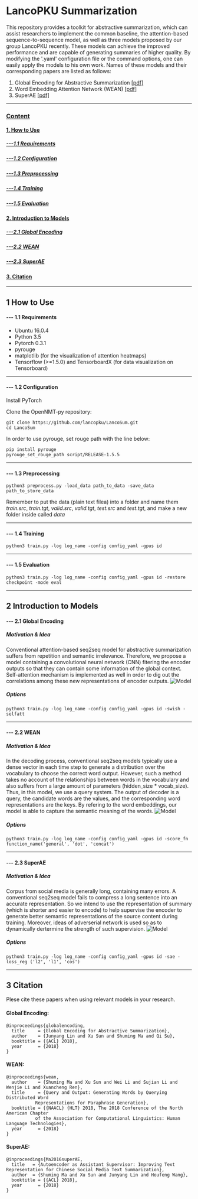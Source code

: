 # LancoPKU Summarization
This repository provides a toolkit for abstractive summarization, which can assist researchers to implement the common baseline, the attention-based sequence-to-sequence model, as well as three models proposed by our group LancoPKU recently. These models can achieve the improved performance and are capable of generating summaries of higher quality. By modifying the '.yaml' configuration file or the command options, one can easily apply the models to his own work. Names of these models and their corresponding papers are listed as follows:

1. Global Encoding for Abstractive Summarization [[pdf]](https://arxiv.org/abs/1805.03989)
2. Word Embedding Attention Network (WEAN)  [[pdf]](https://arxiv.org/abs/1803.01465)
3. SuperAE [[pdf]](https://arxiv.org/abs/1805.04869)

***********************************************************


### [Content](#0)
####  [1. How to Use](#1)
##### [---1.1 Requirements](#1.1)
##### [---1.2 Configuration](#1.2)
##### [---1.3 Preprocessing](#1.3)
##### [---1.4 Training](#1.4)
##### [---1.5 Evaluation](#1.5)
####  [2. Introduction to Models](#2)
##### [---2.1 Global Encoding](#2.1)
##### [---2.2 WEAN](#2.2)
##### [---2.3 SuperAE](#2.3)
#### [3. Citation](#3)


***********************************************************


<h2 id="1"> 1 How to Use </h2>

<h4 id="1.1"> --- 1.1 Requirements </h4>

* Ubuntu 16.0.4
* Python 3.5
* Pytorch 0.3.1
* pyrouge
* matplotlib (for the visualization of attention heatmaps)
* Tensorflow (>=1.5.0) and TensorboardX (for data visualization on Tensorboard)


***********************************************************

<h4 id="1.2"> --- 1.2 Configuration </h4>

Install PyTorch

Clone the OpenNMT-py repository:
```
git clone https://github.com/lancopku/LancoSum.git
cd LancoSum
```

In order to use pyrouge, set rouge path with the line below:
```
pip install pyrouge
pyrouge_set_rouge_path script/RELEASE-1.5.5
```

***********************************************************

<h4 id="1.3"> --- 1.3 Preprocessing </h4>

```
python3 preprocess.py -load_data path_to_data -save_data path_to_store_data
```
Remember to put the data (plain text filea) into a folder and name them *train.src*, *train.tgt*, *valid.src*, *valid.tgt*, *test.src* and *test.tgt*, and make a new folder inside called *data*

***********************************************************
<h4 id="1.4"> --- 1.4 Training </h4>

```
python3 train.py -log log_name -config config_yaml -gpus id
```

***********************************************************
<h4 id="1.5"> --- 1.5 Evaluation </h4>

```
python3 train.py -log log_name -config config_yaml -gpus id -restore checkpoint -mode eval
```

***********************************************************
<h2 id="2"> 2 Introduction to Models </h2>

<h4 id="2.1"> --- 2.1 Global Encoding </h4>

##### Motivation & Idea
Conventional attention-based seq2seq model for abstractive summarization suffers from repetition and semantic irrelevance. Therefore, we propose a model containing a convolutional neural network (CNN) fitering the encoder outputs so that they can contain some information of the global context. Self-attention mechanism is implemented as well in order to dig out the correlations among these new representations of encoder outputs.
![Model](https://github.com/justinlin610/LancoSum/raw/master/table/CGU.png)

##### Options
```
python3 train.py -log log_name -config config_yaml -gpus id -swish -selfatt
```


***********************************************************
<h4 id="2.2"> --- 2.2 WEAN </h4>

##### Motivation & Idea
In the decoding process, conventional seq2seq models typically use a dense vector in each time step to generate a distribution over the vocabulary to choose the correct word output. However, such a method takes no account of the relationships between words in the vocabulary and also suffers from a large amount of parameters (hidden_size * vocab_size). Thus, in this model, we use a query system. The output of decoder is a query, the candidate words are the values, and the corresponding word representations are the keys. By refering to the word embeddings, our model is able to capture the semantic meaning of the words.
![Model](https://github.com/justinlin610/LancoSum/raw/master/table/WEAN.png)

##### Options
```
python3 train.py -log log_name -config config_yaml -gpus id -score_fn function_name('general', 'dot', 'concat')
```

***********************************************************
<h4 id="2.3"> --- 2.3 SuperAE </h4>

##### Motivation & Idea
Corpus from social media is generally long, containing many errors. A conventional seq2seq model fails to compress a long sentence into an accurate representation. So we intend to use the representation of summary (which is shorter and easier to encode) to help supervise the encoder to generate better semantic representations of the source content during training. Moreover, ideas of adverserial network is used so as to dynamically dertermine the strength of such supervision.
![Model](https://github.com/justinlin610/LancoSum/raw/master/table/SuperAE.png)

##### Options
```
python3 train.py -log log_name -config config_yaml -gpus id -sae -loss_reg ('l2', 'l1', 'cos')
```

***********************************************************
<h2 id="3"> 3 Citation </h2>

Plese cite these papers when using relevant models in your research.
#### Global Encoding:
```
@inproceedings{globalencoding,
  title     = {Global Encoding for Abstractive Summarization},
  author    = {Junyang Lin and Xu Sun and Shuming Ma and Qi Su},
  booktitle = {{ACL} 2018},
  year      = {2018}
}
```

#### WEAN:
```
@inproceedings{wean,
  author    = {Shuming Ma and Xu Sun and Wei Li and Sujian Li and Wenjie Li and Xuancheng Ren},
  title     = {Query and Output: Generating Words by Querying Distributed Word
	       Representations for Paraphrase Generation},
  booktitle = {{NAACL} {HLT} 2018, The 2018 Conference of the North American Chapter
	       of the Association for Computational Linguistics: Human Language Technologies},
  year      = {2018}
}
```

#### SuperAE:
```
@inproceedings{Ma2016superAE,
  title   = {Autoencoder as Assistant Supervisor: Improving Text Representation for Chinese Social Media Text Summarization},
  author  = {Shuming Ma and Xu Sun and Junyang Lin and Houfeng Wang},
  booktitle = {{ACL} 2018},
  year      = {2018}
}
```
